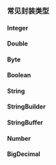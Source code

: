 ### 常见封装类型

#### Integer
#### Double
#### Byte
#### Boolean
#### String
#### StringBuilder
#### StringBuffer
#### Number
#### BigDecimal